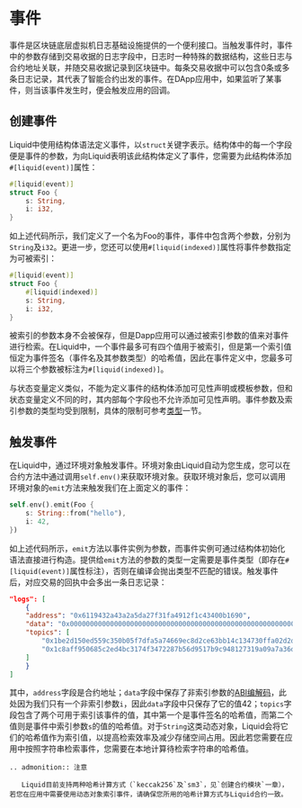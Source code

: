 # 事件

事件是区块链底层虚拟机日志基础设施提供的一个便利接口。当触发事件时，事件中的参数存储到交易收据的日志字段中，日志时一种特殊的数据结构，这些日志与合约地址关联，并随交易收据记录到区块链中。每条交易收据中可以包含0条或多条日志记录，其代表了智能合约出发的事件。在DApp应用中，如果监听了某事件，则当该事件发生时，便会触发应用的回调。

## 创建事件

Liquid中使用结构体语法定义事件，以`struct`关键字表示。结构体中的每一个字段便是事件的参数，为向Liquid表明该此结构体定义了事件，您需要为此结构体添加`#[liquid(event)]`属性：

```rust
#[liquid(event)]
struct Foo {
    s: String,
    i: i32,
}
```

如上述代码所示，我们定义了一个名为Foo的事件，事件中包含两个参数，分别为`String`及`i32`。更进一步，您还可以使用`#[liquid(indexed)]`属性将事件参数指定为可被索引：

```rust
#[liquid(event)]
struct Foo {
    #[liquid(indexed)]
    s: String,
    i: i32,
}
```

被索引的参数本身不会被保存，但是Dapp应用可以通过被索引参数的值来对事件进行检索。在Liquid中，一个事件最多可有四个值用于被索引，但是第一个索引值恒定为事件签名（事件名及其参数类型）的哈希值，因此在事件定义中，您最多可以将三个参数被标注为`#[liquid(indexed)]`。

与状态变量定义类似，不能为定义事件的结构体添加可见性声明或模板参数，但和状态变量定义不同的时，其内部每个字段也不允许添加可见性声明。事件参数及索引参数的类型均受到限制，具体的限制可参考[类型](../types.html)一节。

## 触发事件

在Liquid中，通过环境对象触发事件。环境对象由Liquid自动为您生成，您可以在合约方法中通过调用`self.env()`来获取环境对象。获取环境对象后，您可以调用环境对象的`emit`方法来触发我们在上面定义的事件：

```rust
self.env().emit(Foo {
    s: String::from("hello"),
    i: 42,
})
```

如上述代码所示，`emit`方法以事件实例为参数，而事件实例可通过结构体初始化语法直接进行构造。提供给`emit`方法的参数的类型一定需要是事件类型（即存在`#[liquid(event)]`属性标注），否则在编译会抛出类型不匹配的错误。触发事件后，对应交易的回执中会多出一条日志记录：

```json
"logs": [
    {
    "address": "0x6119432a43a2a5da27f31fa4912f1c43400b1690",
    "data": "0x00000000000000000000000000000000000000000000000000000000000002a",
    "topics": [
        "0x1be2d150ed559c350b05f7dfa5a74669ec8d2ce63bb14c134730ffa02d2d111c",
        "0x1c8aff950685c2ed4bc3174f3472287b56d9517b9c948127319a09a7a36deac8"
    ]
    }
]
```

其中，`address`字段是合约地址；`data`字段中保存了非索引参数的[ABI编解码](https://solidity.readthedocs.io/en/v0.7.1/abi-spec.html#formal-specification-of-the-encoding)，此处因为我们只有一个非索引参数`i`，因此`data`字段中只保存了它的值42；`topics`字段包含了两个可用于索引该事件的值，其中第一个是事件签名的哈希值，而第二个值则是事件中索引参数`s`的值的哈希值。对于`String`这类动态对象，Liquid会将它们的哈希值作为索引值，以提高检索效率及减少存储空间占用。因此若您需要在应用中按照字符串检索事件，您需要在本地计算待检索字符串的哈希值。

```eval_rst
.. admonition:: 注意

   Liquid目前支持两种哈希计算方式（`keccak256`及`sm3`，见`创建合约模块`一章），若您在应用中需要使用动态对象索引事件，请确保您所用的哈希计算方式与Liquid合约一致。
```